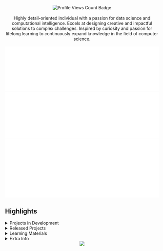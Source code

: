 <div align="center"><img src="https://komarev.com/ghpvc/?username=ClaireChilders&amp;style=for-the-badge" alt="Profile Views Count Badge"><br><br>Highly detail-oriented individual with a passion for data science and computational intelligence. Excels at designing creative and impactful solutions to complex challenges. Inspired by curiosity and passion for lifelong learning to continuously expand knowledge in the field of computer science.<br><br><img src="content/metrics.basic.svg" alt="Basic profile metrics"> <img src="content/metrics.followup.svg" alt="Followup profile metrics"> <img src="content/metrics.languages.svg" alt="Languages profile metrics"></div>

  

Highlights
----------

<details><summary>Projects in Development</summary><br>Here are some of the projects I'm currently working on:<br><br><ul><li><a href="https://github.com/CLDC-OU/HandshakeReports" target="_blank" rel="noopener noreferrer">CLDC-OU/HandshakeReports</a>: A script that combines data collected through Handshake (https://joinhandshake.com) to generate a variable number of reports that give insight for Career Services staff members.<ul><li>📄 Language: <b>Python</b></li><li>🗃️ Open Issues: <b>5</b></li><li>📅 Last updated: <b>February 9, 2024</b></li><li>🏷️ Current Release: <a href="https://github.com/CLDC-OU/HandshakeReports/releases/tag/0.2.1" target="_blank" rel="noopener noreferrer">v0.2.1</a> (Published: <b>February 9, 2024</b>)</li></ul></li><li><a href="https://github.com/CLDC-OU/MassHandshakeMessager" target="_blank" rel="noopener noreferrer">CLDC-OU/MassHandshakeMessager</a>: Automate Career Services sending mass messages to students on Handshake (https://joinhandshake.com/)<ul><li>📄 Language: <b>Python</b></li><li>🗃️ Open Issues: <b>0</b></li><li>📅 Last updated: <b>February 9, 2024</b></li><li>🏷️ Current Release (pre-release): <a href="https://github.com/CLDC-OU/MassHandshakeMessager/releases/tag/0.1.0" target="_blank" rel="noopener noreferrer">v0.1.0</a> (Published: <b>January 19, 2024</b>)</li></ul></li></ul></details><details><summary>Released Projects</summary><br>Here are some of the completed projects I've released:<br><br><ul><li><a href="https://github.com/CLDC-OU/SurveyGeocoder" target="_blank" rel="noopener noreferrer">CLDC-OU/SurveyGeocoder</a>: Generate latitude and longitude from dataset of cities/states/countries with spell checking and entry validation<ul><li>📄 Language: <b>Python</b></li><li>🗃️ Open Issues: <b>0</b></li><li>📅 Last updated: <b>January 22, 2024</b></li></ul></li><li><a href="https://github.com/CLDC-OU/HandshakeSurveyResults" target="_blank" rel="noopener noreferrer">CLDC-OU/HandshakeSurveyResults</a>: A script that automatically downloads individual Handshake (htps://joinhandshake.com) survey results, rename, and move them to a configured location.<ul><li>📄 Language: <b>Python</b></li><li>🗃️ Open Issues: <b>2</b></li><li>📅 Last updated: <b>February 9, 2024</b></li><li>🏷️ Current Release: <a href="https://github.com/CLDC-OU/HandshakeSurveyResults/releases/tag/1.0.0" target="_blank" rel="noopener noreferrer">v1.0.0</a> (Published: <b>February 9, 2024</b>)</li></ul></li><li><a href="https://github.com/ClaireChilders/CSI3370Team2Groupproject" target="_blank" rel="noopener noreferrer">ClaireChilders/CSI3370Team2Groupproject</a>: CSI 3370 Team 2 Repository<ul><li>📄 Language: <b>Java</b></li><li>🗃️ Open Issues: <b>0</b></li><li>📅 Last updated: <b>December 12, 2023</b></li></ul></li><li><a href="https://github.com/ClaireChilders/CSI4480-Encryption-Project" target="_blank" rel="noopener noreferrer">ClaireChilders/CSI4480-Encryption-Project</a><ul><li>📄 Language: <b>JavaScript</b></li><li>🗃️ Open Issues: <b>0</b></li><li>📅 Last updated: <b>May 5, 2023</b></li></ul></li></ul></details><details><summary>Learning Materials</summary><br>Here are some of the learning resources I've created:<br><br><ul><li><a href="https://gist.github.com/ClaireChilders/6acb0817ac59b99f7ee47eaa4e2c3076" target="_blank" rel="noopener noreferrer">CLDC MagTek Card Swiper Programming</a>: Learn how to customize the card swipers at the Oakland University Career and Life Design Center (CLDC) with this programming guide. Follow the detailed summary to understand the default data tracks on Grizz Cards (student ID cards) and how to modify the functionality of the MagTek card swiper to your requirements with detailed explainations of the required hexadecimal commands.<ul><li>📄 Language: <b>Markdown</b></li><li>🎨 Created: <b>February 14, 2024</b></li><li>📅 Last updated: <b>February 19, 2024</b></li><li>📏 Size: <b>7816 characters</b></li></ul></li></ul></details><details><summary>Extra Info</summary><ul><li>⭐️ Pronouns: She/Her</li><li>💬 How to reach me: Feel free to send me an email at <a href="mailto:clairechilders@oakland.edu">clairechilders@oakland.edu</a></li></ul></details>  
  

<div align="center"><a href="https://github.com/ClaireChilders/ClaireChilders/actions/workflows/build.yml"><img src="https://github.com/ClaireChilders/ClaireChilders/actions/workflows/build.yml/badge.svg"></a></div>